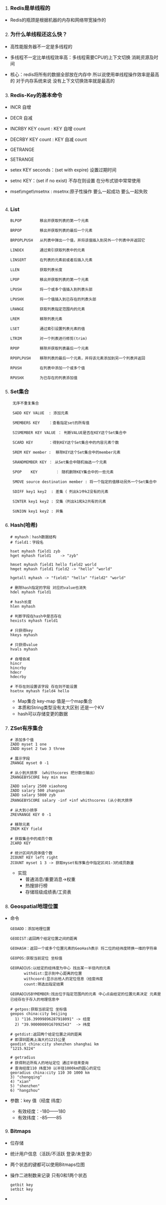 1. ### Redis是单线程的
- Redis的瓶颈是根据机器的内存和网络带宽操作的
2. ### 为什么单线程还这么快？
- 高性能服务器不一定是多线程的

- 多线程不一定比单线程效率高：多线程需要CPU的上下文切换 消耗资源及时间

- 核心：redis将所有的数据全部放在内存中 所以说使用单线程操作效率是最高的 
  对于内存系统来说 没有上下文切换效率就是最高的
3. ### Redis-Key的基本命令
- INCR 自增

- DECR 自减

- INCRBY KEY count : KEY 自增 count

- DECRBY KEY count : KEY 自减 count

- GETRANGE 

- SETRANGE

- setex KEY seconds：(set with expire)  设置过期时间

- setnc KEY：(set if no exist) 不存在则设置 在分布式锁中常常使用

- mset\mget\msetnx : msetnx:原子性操作 要么一起成功 要么一起失败

<img title="" src="https://raw.githubusercontent.com/zyb-992/Photobed/master/zyb/202209111700090.png" alt="" data-align="center"><img title="" src="https://raw.githubusercontent.com/zyb-992/Photobed/master/zyb/202209111700092.png" alt="" data-align="center">

4. ### List
   
   ```
   BLPOP        移出并获取列表的第一个元素
   
   BRPOP        移出并获取列表的最后一个元素
   
   BRPOPLPUSH   从列表中弹出一个值，并将该值插入到另外一个列表中并返回它
   
   LINDEX       通过索引获取列表中的元素
   
   LINSERT      在列表的元素前或者后插入元素
   
   LLEN         获取列表长度
   
   LPOP         移出并获取列表的第一个元素
   
   LPUSH        将一个或多个值插入到列表头部
   
   LPUSHX       将一个值插入到已存在的列表头部
   
   LRANGE       获取列表指定范围内的元素
   
   LREM         移除列表元素
   
   LSET         通过索引设置列表元素的值
   
   LTRIM        对一个列表进行修剪(trim)
   
   RPOP         移除并获取列表最后一个元素
   
   RPOPLPUSH    移除列表的最后一个元素，并将该元素添加到另一个列表并返回
   
   RPUSH        在列表中添加一个或多个值
   
   RPUSHX       为已存在的列表添加值
   ```

5. ### Set集合
   
        无序不重复集合
           
        SADD KEY VALUE  : 添加元素
           
        SMEMBERS KEY    ：查看指定set的所有值
           
        SISMEMBER KEY VALUE ： 判断VALUE是否在KEY这个Set集合中
           
        SCARD KEY       ：得到KEY这个Set集合中的内容元素个数
           
        SREM KEY member :  移除KEY这个Set集合中的member元素
           
        SRANDMEMBER KEY ： 从Set集合中随机抽选一个元素
           
        SPOP    KEY        ： 随机删除KEY集合中的一些元素
           
        SMOVE source destination member : 将一个指定的值移动另外一个Set集合中
           
        SDIFF key1 key2  : 差集（ 列出k1中k2没有的元素
           
        SINTER key1 key2 : 交集（列出k1和k2共有的元素
           
        SUNION key1 key2 : 并集

6. ### Hash(哈希)
   
   ```shell
   # myhash：hash数据结构 
   # field1：字段名
   
   hset myhash field1 zyb
   hget myhash field1    -> "zyb"
   
   hmset myhash field1 hello field2 world
   hmget myhash field1 field2 -> "hello" "world"
   
   hgetall myhash -> "field1" "hello" "field2" "world"
   
   # 删除hash指定的字段 对应的value也消失
   hdel myhash field1
   
   # hash长度
   hlen myhash
   
   # 判断字段在hash中是否存在 
   hexists myhash field1
   
   # 只获得key
   hkeys myhash
   
   # 只获得value
   hvals myhash
   
   # 自增自减
   hincr
   hincrby
   hdecr
   hdecrby
   
   # 不存在则设置该字段 存在则不能设置
   hsetnx myhash field4 hello
   ```
   
   - Map集合 key-map 值是一个map集合
   - 本质和String类型没有太大区别 还是一个KV
   - hash可以存储变更的数据 

7. ### ZSet有序集合
   
   ```
   # 添加多个值
   ZADD myset 1 one
   ZADD myset 2 two 3 three
   
   # 展示字段
   ZRANGE myset 0 -1
   
   # 从小到大排序 （whithscores 把分数也输出）
   ZRANGEBYSCORE key min max
   
   ZADD salary 2500 xiaohong
   ZADD salary 500 zhangsan
   ZADD salary 5000 zyb
   ZRANGEBYSCORE salary -inf +inf whithscores (从小到大排序
   
   # 从大到小排序
   ZREVRANGE KEY 0 -1
   
   # 移除元素
   ZREM KEY field
   
   # 获取集合中的成员个数
   ZCARD KEY
   
   # 统计区间内具体值个数
   ZCOUNT KEY left right 
   ZCOUNT myset 1 3 -> 获取myset有序集合中指定区间1-3的成员数量
   ```
   
   - 实现
     - 普通消息/重要消息->权重
     - 热搜排行榜 
     - 存储班级成绩表/工资表  

8. ### Geospatial地理位置
- 命令
  
  ```
  GEOADD：添加地理位置   
  
  GEODIST:返回两个给定位置之间的距离
  
  GEOHASH：返回一个或多个位置元素的GeoHash表示 将二位的经纬度转换一维的字符串
  
  GEOPOS:获取当前定位 坐标值
  
  GEORADIUS:以给定的经纬度为中心 找出某一半径内的元素
        withdist:显示到中心距离的位置
        withcoord:显示出他人的定位信息（经度纬度
        count:筛选出指定结果
  
  GEORADIUSBYMEMBER:找出位于指定范围内的元素 中心点由给定的位置元素决定 元素是已经存在于存入的地理信息中
  
  # getpos:获取当前定位 坐标值
  geopos china:city beijing
    1) "116.39999896287918091" -> 经度
    2) "39.90000009167092543"  -> 纬度
  
  # getdist:返回两个给定位置之间的距离
  # 即深圳距离上海大约1215公里
  geodist china:city shenzhen shanghai km
  "1215.9224" 
  
  # getradius
  # 获得附近所有人的地址定位 通过半径来查询
  # 查询经度110 纬度30 以半径1000km的圆心的定位
  georadius china:city 110 30 1000 km
  3) "chongqing"
  4) "xian"
  5) "shenzhen"
  6) "hangzhou"
  ```

- 参数：key 值（经度 纬度）
  
  - 有效经度：-180——180
  - 有效纬度：-85——85
9. ### Bitmaps
- 位存储

- 统计用户信息（活跃/不活跃 登录/未登录）

- 两个状态的键都可以使用Bitmaps位图

- 操作二进制数来记录 只有0和1两个状态 
  
  ```
  getbit key 
  setbit key 
  ```

- ```
  
  ```

